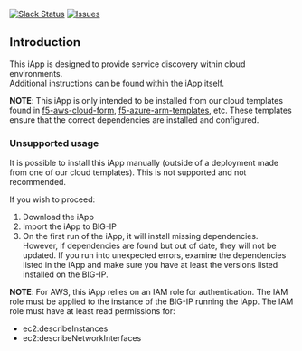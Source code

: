 [![Slack Status](https://f5cloudsolutions.herokuapp.com/badge.svg)](https://f5cloudsolutions.herokuapp.com)
[![Issues](https://img.shields.io/github/issues/f5networks/f5-cloud-iapps.svg)](https://github.com/f5networks/f5-cloud-iapps/issues)

## Introduction
This iApp is designed to provide service discovery within cloud environments.  
Additional instructions can be found within the iApp itself.

**NOTE**: This iApp is only intended to be installed from our cloud templates found
in [f5-aws-cloud-form](https://github.com/F5Networks/f5-aws-cloudformation),
[f5-azure-arm-templates](https://github.com/F5Networks/f5-azure-arm-templates),
etc. These templates ensure that the correct dependencies are installed and
configured.

### Unsupported usage
It is possible to install this iApp manually (outside of a deployment made from
    one of our cloud templates). This is not supported and not recommended.

If you wish to proceed:
1. Download the iApp
1. Import the iApp to BIG-IP
1. On the first run of the iApp, it will install missing dependencies. However,
if dependencies are found but out of date, they will not be updated. If you run
into unexpected errors, examine the dependencies listed in the iApp and make
sure you have at least the versions listed installed on the BIG-IP.

**NOTE**: For AWS, this iApp relies on an IAM role for authentication. The IAM role
must be applied to the instance of the BIG-IP running the iApp. The IAM role
must have at least read permissions for:
+ ec2:describeInstances
+ ec2:describeNetworkInterfaces